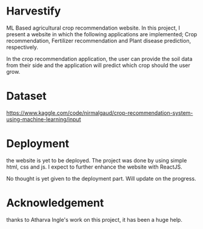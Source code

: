 # Harvestify
ML Based agricultural crop recommendation website.
In this project, I present a website in which the following applications are implemented; Crop recommendation, Fertilizer recommendation and Plant disease prediction, respectively.

In the crop recommendation application, the user can provide the soil data from their side and the application will predict which crop should the user grow.

# Dataset
https://www.kaggle.com/code/nirmalgaud/crop-recommendation-system-using-machine-learning/input

# Deployment
the website is yet to be deployed. The project was done by using simple html, css and js.
I expect to further enhance the website with ReactJS.


No thought is yet given to the deployment part. Will update on the progress.


# Acknowledgement
thanks to Atharva Ingle's work on this project, it has been a huge help.

